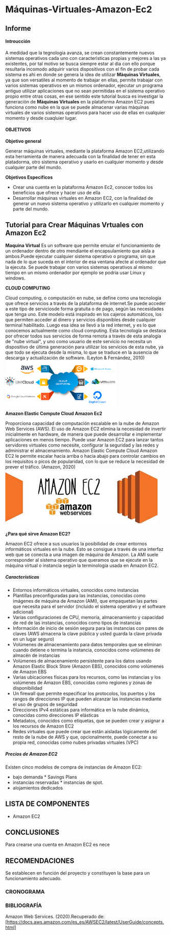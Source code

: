 # Máquinas-Virtuales-Amazon-Ec2
## Informe
#### Introucción

A medidad que la tegnologia avanza, se crean constantemente nuevos sistemas operativos cada uno con caracterìsticas propias y mejores a las ya existentes, por tal motivo se   busca siempre estar al dìa con ello porque resultarìa incomodo adquirir  varios dispositivos con el fin de probar cada sistema es ahì en donde se genera la idea de utilizar **Màquinas Virtuales**, ya que son versatiles al momento de trabajar en ellas, permite trabajar con varios sistemas operativos en un mismos ordenador, ejecutar un  programa antiguo utilizar aplicaciones que no sean permitidas en el sistema  operativo propio entre otras cosas, en ese sentido este tutorial  busca  es investigar la generaciòn de 
**Màquinas Virtuales** en la plataforma Amazon EC2  pues funciona como nube en la que se puede almacenar varias màquinas virtuales de varios sistemas operativos para  hacer   uso de ellas en cualquier momento y desde cuaqluier lugar. 

#### OBJETIVOS
**Objetivo general**

Generar máquinas virtuales, mediante la plataforma Amazon EC2,utilizando esta herramienta de manera adecuada con la finalidad de tener en esta platadorma, otro sistema operativo y usarlo en cualquier momento y desde cualquier parte del mundo.

**Objetivos Especifícos**

* Crear una cuenta en la plataforma Amazon Ec2, conocer todos los beneficios que ofrece y hacer uso de ella
* Desarrollar máquinas virtuales en Amazon EC2, con la finalidad de generar un nuevo sistema operativo  y utilizarlo en cualquier momento y parte del mundo.

## Tutorial para Crear Máquinas Vrtuales con Amazon Ec2 
**Maquina Virtual**
 Es un software que permite emular el funcionamiento de un ordenador dentro de otro mendiante el encapsulamiento que aísla a ambos.Puede ejecutar cualquier sistema operativo o programa, sin que nada de lo que suceda en el interior de esa ventana afecte al ordenador que la ejecuta.
Se puede trabajar con varios sistemas operativos al mismo tiempo en un mismo ordenador por ejemplo se podria usar Linux y windows.




**CLOUD COMPUTING**

  Cloud computing, o computación en nube, se define como una tecnología que ofrece servicios a través de la plataforma de internet.Se puede acceder a este tipo de serviciosde 
forma  gratuita o de pago, según las necesidades que tenga uno. Este modelo está inspirado en los cajeros automáticos, los que permiten acceder al dinero y servicios disponibles desde cualquier terminal habilitado. Luego esa idea se llevó a la red internet, y es lo que conocemos actualmente como cloud computing. Esta tecnología se destaca por ofrecer todos sus servicios de forma remota a través de esta analogía de "nube virtual", y uno como usuario de este servicio no necesita un dispositivo de última generación para utilizar los servicios de esta nube, ya que todo se ejecuta desde la misma, lo que se traduce en la ausencia de descarga y actualización de software. (Leyton & Fernández, 2010)
                         ![Imagen1%20Cloud%20Company.png](https://github.com/CFernanda/Maquinas-Virtuales-Amazon-Ec2/blob/master/imagenenes/Imagen1%20Cloud%20Company.png)  

**Amazon Elastic Compute Cloud Amazon Ec2**

Proporciona capacidad de computación escalable en la nube de Amazon Web Services (AWS). El uso de Amazon EC2 elimina la necesidad de invertir inicialmente en hardware, de manera que  puede desarrollar e   implementar aplicaciones en menos  tiempo. Puede usar Amazon EC2 para lanzar tantos servidores virtuales como  necesite, configurar la seguridad y las redes y administrar   el almacenamiento. Amazon Elastic Compute Cloud  Amazon EC2  le permite escalar hacia arriba o hacia abajo para controlar cambios en los requisitos o picos de popularidad, con lo que se reduce la necesidad de prever el tráfico. (Amazon, 2020)   
                            ![AWS-EC2-852x459-1.jpg](https://github.com/CFernanda/Maquinas-Virtuales-Amazon-Ec2/blob/master/imagenenes/AWS-EC2-852x459-1.jpg) 

**¿Para qué sirve Amazon EC2?**

Amazon EC2 ofrece a sus usuarios la posibilidad de crear entornos informáticos virtuales en la nube. Esto se consigue a través de una interfaz web que se conecta a una imagen de máquina de Amazon. La AMI suele corresponder al sistema operativo que queramos que se ejecute en la máquina virtual o instancia según la terminología usada en Amazon EC2. 

##### Características
* Entornos informáticos virtuales, conocidos como instancias
* Plantillas preconfiguradas para las instancias, conocidas como imágenes de máquina de Amazon (AMI), que empaquetan las partes que necesita para el servidor (incluido el sistema operativo y el software adicional)
* Varias configuraciones de CPU, memoria, almacenamiento y capacidad de red de las instancias, conocidos como tipos de instancias
* Información de inicio de sesión segura para las instancias con pares de claves (AWS almacena la clave pública y usted guarda la clave privada en un lugar seguro)
* Volúmenes de almacenamiento para datos temporales que se eliminan cuando detiene o termina la instancia, conocidos como volúmenes de almacén de instancias
* Volúmenes de almacenamiento persistente para los datos usando Amazon Elastic Block Store (Amazon EBS), conocidos como volúmenes de Amazon EBS
* Varias ubicaciones físicas para los recursos, como las instancias y los volúmenes de Amazon EBS, conocidas como regiones y zonas de disponibilidad
* Un firewall que permite especificar los protocolos, los puertos y los rangos de direcciones IP que pueden alcanzar las instancias mediante el uso de grupos de seguridad
* Direcciones IPv4 estáticas para informática en la nube dinámica, conocidas como direcciones IP elásticas
* Metadatos, conocidos como etiquetas, que se pueden crear y asignar a los recursos de Amazon EC2
* Redes virtuales que puede crear que están aisladas lógicamente del resto de la nube de AWS y que, opcionalmente, puede conectar a su propia red, conocidas como nubes privadas   virtuales (VPC)
##### Precios de Amazon EC2

Existen cinco modelos de compra de instancias de Amazon EC2:
* bajo demanda           * Savings Plans
* instancias reservadas  * instancias de spot. 
* alojamientos dedicados





## LISTA DE COMPONENTES
* Amazon EC2
## CONCLUSIONES

Para crearse una cuenta en Amazon EC2 es nece

## RECOMENDACIONES
Se establecen en función del proyecto y constituyen la base para un funcionamiento adecuado.

### CRONOGRAMA




### BIBLIOGRAFÍA
 Amazon Web Services. (2020).Recuperado de:[https://docs.aws.amazon.com/es_es/AWSEC2/latest/UserGuide/concepts.html]


